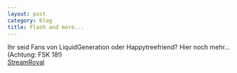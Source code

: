 ```yaml
---
layout: post
category: blog
title: Flash and more...
---
```


Ihr seid Fans von LiquidGeneration oder Happytreefriend?
Hier noch mehr... (Achtung: FSK 18!)  
[StreamRoyal](http://www.streamroyal.com/)
